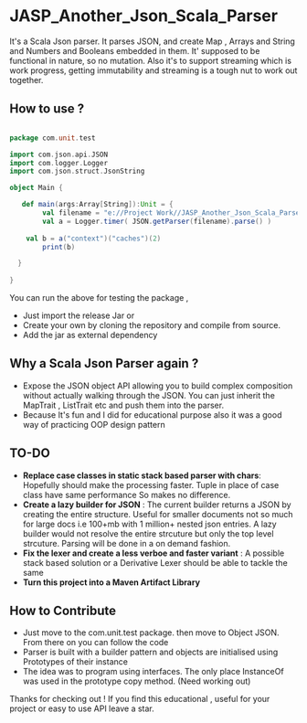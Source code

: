 # JASP_Another_Json_Scala_Parser
It's a Scala Json parser. It parses JSON, and create Map , Arrays and String and Numbers and Booleans embedded in them. It' supposed to be functional in nature, so no mutation. Also it's to support streaming which is work progress, getting immutability and streaming is a tough nut to work out together.  

## How to use ?

```scala

package com.unit.test

import com.json.api.JSON
import com.logger.Logger
import com.json.struct.JsonString

object Main {

   def main(args:Array[String]):Unit = {
      	val filename = "e://Project Work//JASP_Another_Json_Scala_Parser//JsonParser//test.json"
      	val a = Logger.timer( JSON.getParser(filename).parse() )
  	
	val b = a("context")("caches")(2)
      	print(b)

  }
  
}

```  

You can run the above for testing the package , 
* Just import the release Jar or 
* Create your own by cloning the repository and compile from source.
* Add the jar as external dependency


## Why a Scala Json Parser again ?  
* Expose the JSON object API allowing you to build complex composition without actually walking through the JSON.
  You can just inherit the MapTrait , ListTrait etc and push them into the parser.
* Because It's fun and I did for educational purpose also it was a good way of practicing OOP design pattern  

## TO-DO 

* **Replace case classes in static stack based parser with chars**: Hopefully should make the processing faster. 
    Tuple in place of case class have same performance So makes no difference.
* **Create a lazy builder for JSON** : The current builder returns a JSON by creating the entire structure. 
    Useful for smaller documents not so much for large docs i.e 100+mb with 1 million+ nested json entries.
    A lazy builder would not resolve the entire strcuture but only the top level strcuture. Parsing will be done
    in a on demand fashion.
* **Fix the lexer and create a less verboe and faster variant** : A possible stack based solution or a Derivative Lexer
    should be able to tackle the same
* **Turn this project into a Maven Artifact Library**

## How to Contribute
* Just move to the com.unit.test package. then move to Object JSON. From there on you can follow the code
* Parser is built with a builder pattern and objects are initialised using Prototypes of their instance
* The idea was to program using interfaces. The only place InstanceOf was used in the prototype copy method. (Need working out)  


Thanks for checking out ! If you find this educational , useful for your project or easy to use API leave a star.
